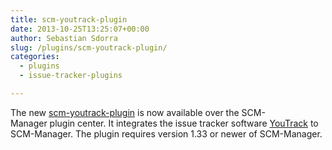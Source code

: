 ```yaml
---
title: scm-youtrack-plugin
date: 2013-10-25T13:25:07+00:00
author: Sebastian Sdorra
slug: /plugins/scm-youtrack-plugin/
categories:
  - plugins
  - issue-tracker-plugins

---
```

The new [scm-youtrack-plugin](https://bitbucket.org/sdorra/scm-youtrack-plugin) is now available over the SCM-Manager plugin center. It integrates the issue tracker software <a title="YouTrack" href="https://www.jetbrains.com/youtrack/" target="_blank" rel="noopener noreferrer">YouTrack</a> to SCM-Manager. The plugin requires version 1.33 or newer of SCM-Manager.
